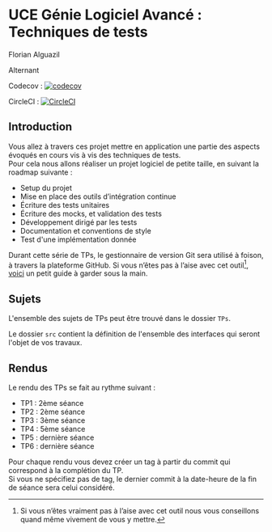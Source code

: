 # UCE Génie Logiciel Avancé : Techniques de tests

Florian Alguazil

Alternant 

Codecov :
[![codecov](https://codecov.io/github/FlorianAlguazil/ceri-m1-techniques-de-test/graph/badge.svg?token=5J47GUMNTI)](https://codecov.io/github/FlorianAlguazil/ceri-m1-techniques-de-test)

CircleCI :
[![CircleCI](https://dl.circleci.com/status-badge/img/gh/FlorianAlguazil/ceri-m1-techniques-de-test/tree/master.svg?style=svg)](https://dl.circleci.com/status-badge/redirect/gh/FlorianAlguazil/ceri-m1-techniques-de-test/tree/master)



## Introduction

Vous allez à travers ces projet mettre en application une partie des aspects évoqués en cours vis à vis des techniques de tests.  
Pour cela nous allons réaliser un projet logiciel de petite taille, en suivant la roadmap suivante : 
- Setup du projet
- Mise en place des outils d’intégration continue
- Écriture des tests unitaires
- Écriture des mocks, et validation des tests
- Développement dirigé par les tests
- Documentation et conventions de style
- Test d'une implémentation donnée

Durant cette série de TPs, le gestionnaire de version Git sera utilisé à foison, à travers la plateforme GitHub. Si vous n’êtes pas à l’aise avec cet outil[^1], [voici](http://rogerdudler.github.io/git-guide/) un petit guide à garder sous la main.

## Sujets

L'ensemble des sujets de TPs peut être trouvé dans le dossier `TPs`.

Le dossier `src` contient la définition de l'ensemble des interfaces qui seront l'objet de vos travaux.

## Rendus

Le rendu des TPs se fait au rythme suivant :

- TP1 : 2ème séance
- TP2 : 2ème séance
- TP3 : 3ème séance
- TP4 : 5ème séance
- TP5 : dernière séance
- TP6 : dernière séance

Pour chaque rendu vous devez créer un tag à partir du commit qui correspond à la complétion du TP.  
Si vous ne spécifiez pas de tag, le dernier commit à la date-heure de la fin de séance sera celui considéré.

[^1]: Si vous n’êtes vraiment pas à l’aise avec cet outil nous vous conseillons quand même vivement de vous y mettre.
